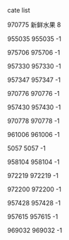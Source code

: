 cate list

970775 新鲜水果 8

955035 955035 -1

975706 975706 -1

957330 957330 -1

957347 957347 -1

970776 970776 -1

957430 957430 -1

970778 970778 -1

961006 961006 -1

5057 5057 -1

958104 958104 -1

972219 972219 -1

972200 972200 -1

957428 957428 -1

957615 957615 -1

969032 969032 -1

